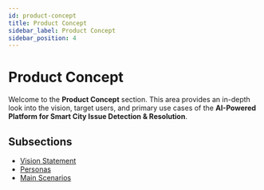 ```yaml
---
id: product-concept
title: Product Concept
sidebar_label: Product Concept
sidebar_position: 4
---
```


# Product Concept

Welcome to the **Product Concept** section. This area provides an in-depth look into the vision, target users, and primary use cases of the **AI-Powered Platform for Smart City Issue Detection & Resolution**.

## Subsections

- [Vision Statement](vision-statement)
- [Personas](personas)
- [Main Scenarios](scenarios)
